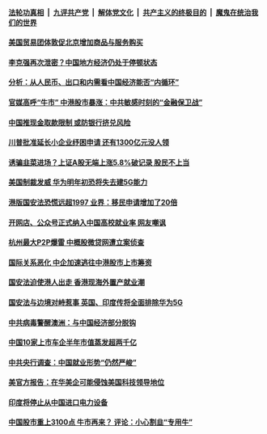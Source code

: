 ####  [法轮功真相](../../../../basic/blob/master/README.md?t=07070853) &nbsp;|&nbsp; [九评共产党](../../../../9ping.md/blob/master/README.md?t=07070853) &nbsp;|&nbsp; [解体党文化](../../../../jtdwh.md/blob/master/README.md?t=07070853)  &nbsp;|&nbsp; [共产主义的终极目的](../../../../gczydzjmd.md/blob/master/README.md?t=07070853) &nbsp;|&nbsp; [魔鬼在统治我们的世界](../../../../mgztzwmdsj.md/blob/master/README.md?t=07070853) 

#### [美国贸易团体敦促北京增加商品与服务购买](../pages/soh7/398098.md?t=07070853) 
#### [李克强再次泄密？中国地方经济仍处于停顿状态](../pages/soh7/398032.md?t=07070853) 
#### [分析：从人民币、出口和内需看中国经济能否“内循环”](../pages/soh7/398026.md?t=07070853) 
#### [官媒高呼“牛市” 中港股市暴涨：中共敏感时刻的“金融保卫战”](../pages/soh7/398041.md?t=07070853) 
#### [中国推现金取款限制 或防银行挤兑风险](../pages/soh7/398050.md?t=07070853) 
#### [川普批准延长小企业纾困申请 还有1300亿元没人领](../pages/soh7/397846.md?t=07070853) 
#### [诱骗韭菜进场？上证A股无端上涨5.8%破记录 股民不上当](../pages/soh7/397825.md?t=07070853) 
#### [美国制裁发威 华为明年初恐将失去建5G能力](../pages/soh7/397804.md?t=07070853) 
#### [港版国安法恐慌远超1997 业界：移民申请增加了20倍](../pages/soh7/397819.md?t=07070853) 
#### [开网店、公众号正式纳入中国高校就业率 网友嘲讽](../pages/soh7/397810.md?t=07070853) 
#### [杭州最大P2P爆雷 中概股微贷网遭立案侦查](../pages/soh7/397561.md?t=07070853) 
#### [国际关系恶化 中企加速逃往中港股市上市筹资](../pages/soh7/397525.md?t=07070853) 
#### [国安法迫使港人出走 香港现海外置产就业潮](../pages/soh7/397513.md?t=07070853) 
#### [国安法与边境对峙惹事 英国、印度传将全面排除华为5G](../pages/soh7/397510.md?t=07070853) 
#### [中共病毒警醒澳洲：与中国经济部分脱钩](../pages/soh7/397270.md?t=07070853) 
#### [中国10家上市车企半年市值蒸发超两千亿](../pages/soh7/397129.md?t=07070853) 
#### [中共央行调查：中国就业形势“仍然严峻”](../pages/soh7/397126.md?t=07070853) 
#### [美官方报告：在华美企可能侵蚀美国科技领导地位](../pages/soh7/397120.md?t=07070853) 
#### [印度将停止从中国进口电力设备](../pages/soh7/397117.md?t=07070853) 
#### [中国股市重上3100点 牛市再来？ 评论：小心割韭“专用牛”](../pages/soh7/397111.md?t=07070853) 
